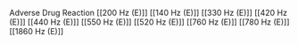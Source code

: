 Adverse Drug Reaction
[[200 Hz (E)]]
[[140 Hz (E)]]
[[330 Hz (E)]]
[[420 Hz (E)]]
[[440 Hz (E)]]
[[550 Hz (E)]]
[[520 Hz (E)]]
[[760 Hz (E)]]
[[780 Hz (E)]]
[[1860 Hz (E)]]